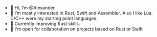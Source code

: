 - 👋 Hi, I’m @Alexander.
- 👀 I’m mostly interested in Rust, Swift and Assembler. Also I like Lua. C/C++ were my starting point languages.
- 🌱 Currently improving Rust skills.
- 💞️ I'm open for collaboration on projects based on Rust or Swift 

<!---
- 📫 How to reach me ...
--->


<!---
AlexanderARodin/AlexanderARodin is a ✨ special ✨ repository because its `README.md` (this file) appears on your GitHub profile.
You can click the Preview link to take a look at your changes.
--->
